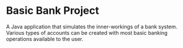 # Basic Bank Project

A Java application that simulates the inner-workings of a bank system. Various types of accounts can be created with most basic banking operations available to the user.
